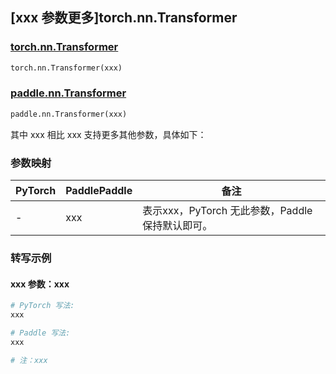 ## [xxx 参数更多]torch.nn.Transformer

### [torch.nn.Transformer](https://pytorch.org/docs/1.13/generated/torch.nn.Transformer.html#torch.nn.Transformer)

```python
torch.nn.Transformer(xxx)
```

### [paddle.nn.Transformer](https://www.paddlepaddle.org.cn/documentation/docs/zh/api/paddle/nn/Transformer_cn.html)

```python
paddle.nn.Transformer(xxx)
```

其中 xxx 相比 xxx 支持更多其他参数，具体如下：

### 参数映射

| PyTorch | PaddlePaddle | 备注 |
| ------- | ------------ | ---- |
|    -    |    xxx    | 表示xxx，PyTorch 无此参数，Paddle 保持默认即可。 |

### 转写示例

#### xxx 参数：xxx
``` python
# PyTorch 写法:
xxx

# Paddle 写法:
xxx

# 注：xxx
```
